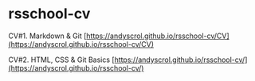 # rsschool-cv

CV#1. Markdown & Git [https://andyscrol.github.io/rsschool-cv/CV](https://andyscrol.github.io/rsschool-cv/CV)

CV#2. HTML, CSS & Git Basics [https://andyscrol.github.io/rsschool-cv/](https://andyscrol.github.io/rsschool-cv/)
